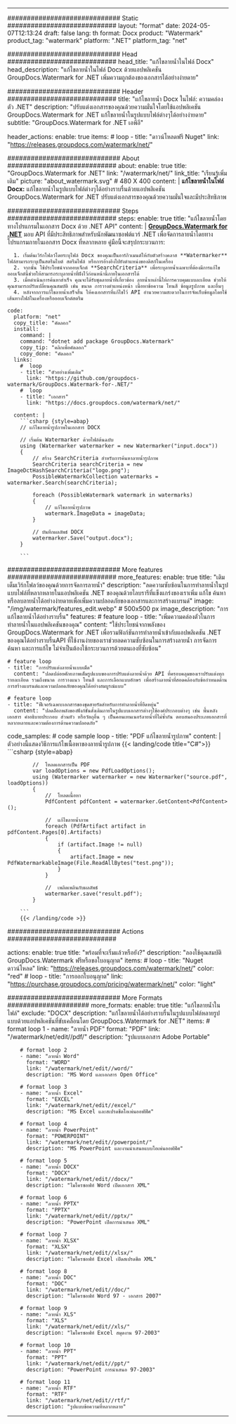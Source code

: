
---
############################# Static ############################
layout: "format"
date:  2024-05-07T12:13:24
draft: false
lang: th
format: Docx
product: "Watermark"
product_tag: "watermark"
platform: ".NET"
platform_tag: "net"

############################# Head ############################
head_title: "แก้ไขลายน้ำในไฟล์ Docx"
head_description: "แก้ไขลายน้ำในไฟล์ Docx ด้วยแอปพลิเคชัน GroupDocs.Watermark for .NET เพิ่มความถูกต้องของเอกสารได้อย่างง่ายดาย"

############################# Header ############################
title: "แก้ไขลายน้ำ Docx ในไฟล์: ความคล่องตัว .NET" 
description: "ปรับแต่งเอกสารของคุณด้วยความมั่นใจโดยใช้แอปพลิเคชัน GroupDocs.Watermark for .NET แก้ไขลายน้ำในรูปแบบไฟล์ต่างๆได้อย่างง่ายดาย"
subtitle: "GroupDocs.Watermark for .NET เอพีอี" 

header_actions:
  enable: true
  items:
    #  loop
    - title: "ดาวน์โหลดฟรี Nuget"
      link: "https://releases.groupdocs.com/watermark/net/"
      
############################# About ############################
about:
    enable: true
    title: "GroupDocs.Watermark for .NET"
    link: "/watermark/net/"
    link_title: "เรียนรู้เพิ่มเติม"
    picture: "about_watermark.svg" # 480 X 400
    content: |
       **แก้ไขลายน้ำในไฟล์ Docx:** แก้ไขลายน้ำในรูปแบบไฟล์ต่างๆได้อย่างราบรื่นด้วยแอปพลิเคชัน GroupDocs.Watermark for .NET ปรับแต่งเอกสารของคุณด้วยความมั่นใจและมีประสิทธิภาพ

############################# Steps ############################
steps:
    enable: true
    title: "แก้ไขลายน้ำโดยทางโปรแกรมในเอกสาร Docx ด้วย .NET API"
    content: |
      **[GroupDocs.Watermark for .NET](https://products.groupdocs.com/watermark/net/)** มอบ API ที่มีประสิทธิภาพสำหรับนักพัฒนาซอฟต์แวร์ .NET เพื่อจัดการลายน้ำโดยทางโปรแกรมภายในเอกสาร Docx ที่หลากหลาย คู่มือนี้จะสรุปกระบวนการ:
      
      1. เริ่มต้นเวิร์กโฟลว์โดยระบุไฟล์ Docx ของคุณเป็นอาร์กิวเมนต์ให้กับตัวสร้างคลาส **Watermarker** ไฟล์สามารถระบุเป็นสตรีมไบต์ สตรีมไฟล์ หรือการอ้างอิงไปยังตำแหน่งของดิสก์ในเครื่อง
      2. จากนั้น ใช้ประโยชน์จากออบเจ็กต์ **SearchCriteria** เพื่อระบุลายน้ำเฉพาะที่ต้องมีการแก้ไข ออบเจ็กต์นี้ช่วยให้สามารถระบุลายน้ำที่ฝังไว้ก่อนหน้านี้ภายในเอกสารได้
      3. เมื่อดำเนินการค้นหาสำเร็จ คุณจะได้รับชุดลายน้ำที่เกี่ยวข้อง ลายน้ำเหล่านี้ให้การควบคุมแบบละเอียด ช่วยให้คุณสามารถปรับเปลี่ยนคุณสมบัติ เช่น ขนาด การวางตำแหน่งหน้า เนื้อหาข้อความ โทนสี ข้อมูลรูปภาพ และอื่นๆ
      4. หลังจากการแก้ไขลายน้ำเสร็จสิ้น ให้คงเอกสารที่แก้ไขไว้ API อำนวยความสะดวกในการจัดเก็บข้อมูลโดยใช้เส้นทางไฟล์ในเครื่องหรือออบเจ็กต์สตรีม
   
    code:
      platform: "net"
      copy_title: "คัดลอก"
      install:
        command: |
        command: "dotnet add package GroupDocs.Watermark"
        copy_tip: "คลิกเพื่อคัดลอก"
        copy_done: "คัดลอก"
      links:
        #  loop
        - title: "ตัวอย่างเพิ่มเติม"
          link: "https://github.com/groupdocs-watermark/GroupDocs.Watermark-for-.NET/"
        #  loop
        - title: "เอกสาร"
          link: "https://docs.groupdocs.com/watermark/net/"
          
      content: |
        ```csharp {style=abap}
        // แก้ไขลายน้ำรูปภาพในเอกสาร DOCX

        // เริ่มต้น Watermarker ด้วยไฟล์ต้นฉบับ
        using (Watermarker watermarker = new Watermarker("input.docx"))
        {
            // สร้าง SearchCriteria สำหรับการค้นหาลายน้ำรูปภาพ
            SearchCriteria searchCriteria = new ImageDctHashSearchCriteria("logo.png");
            PossibleWatermarkCollection watermarks = watermarker.Search(searchCriteria);

            foreach (PossibleWatermark watermark in watermarks)
            {
                // แก้ไขลายน้ำรูปภาพ
                watermark.ImageData = imageData;
            }

            // บันทึกผลลัพธ์ DOCX
            watermarker.Save("output.docx");
        }
        
        ```     

############################# More features ############################
more_features:
  enable: true
  title: "เติมเต็มเวิร์กโฟลว์ของคุณด้วยการจัดการลายน้ำ"
  description: "ลดความซับซ้อนในการทำลายน้ำในรูปแบบไฟล์ที่หลากหลายในแอปพลิเคชัน .NET ของคุณด้วยไลบรารีที่แข็งแกร่งของเราเพิ่ม แก้ไข ค้นหา หรือลบลายน้ำได้อย่างง่ายดายเพื่อเพิ่มความปลอดภัยของเอกสารและการสร้างแบรนด์"
  image: "/img/watermark/features_edit.webp" # 500x500 px
  image_description: "การแก้ไขลายน้ำได้อย่างราบรื่น"
  features:
    # feature loop
    - title: "เพิ่มความคล่องตัวในการทำลายน้ำในแอปพลิเคชันของคุณ"
      content: "ใช้ประโยชน์จากพลังของ GroupDocs.Watermark for .NET เพื่อรวมฟังก์ชันการทำลายน้ำเข้ากับแอปพลิเคชัน .NET ของคุณได้อย่างราบรื่นAPI ที่ใช้งานง่ายของเราช่วยลดความซับซ้อนในการสร้างลายน้ำ การจัดการ ค้นหา และการแก้ไข ไม่จำเป็นต้องใช้กระบวนการด้วยตนเองที่ซับซ้อน"

    # feature loop
    - title: "การปรับแต่งลายน้ำแบบเม็ด"
      content: "ปลดปล่อยศักยภาพเต็มรูปแบบของการปรับแต่งลายน้ำด้วย API ที่ครอบคลุมของเราปรับแต่งทุกรายละเอียด รวมถึงขนาด การวางแนว โทนสี และการเลือกแบบอักษร เพื่อสร้างลายน้ำที่สอดคล้องกับข้อกำหนดด้านการสร้างแบรนด์และความปลอดภัยของคุณได้อย่างสมบูรณ์แบบ"

    # feature loop
    - title: "ฟีเจอร์เฉพาะเอกสารของชุดสายรัดสำหรับการทำลายน้ำที่ยืดหยุ่น"
      content: "ปลดล็อกพลังของฟังก์ชันดั้งเดิมภายในรูปแบบเอกสารต่างๆใช้องค์ประกอบต่างๆ เช่น พื้นหลังเอกสาร คำอธิบายประกอบ ส่วนหัว หรือวัตถุอื่น ๆ เป็นคอนเทนเนอร์ลายน้ำที่ไม่ซ้ำกัน ตอบสนองประเภทเอกสารที่หลากหลายและความต้องการด้านความปลอดภัย"
      
  code_samples:
    # code sample loop
    - title: "PDF แก้ไขลายน้ำรูปภาพ"
      content: |
        ตัวอย่างนี้แสดงวิธีการแก้ไขเนื้อหาของลายน้ำรูปภาพ
        {{< landing/code title="C#">}}
        ```csharp {style=abap}
        
            //  โหลดเอกสารเป็น PDF
            var loadOptions = new PdfLoadOptions();
            using (Watermarker watermarker = new Watermarker("source.pdf", loadOptions))
            {
                //  โหลดเนื้อหา
                PdfContent pdfContent = watermarker.GetContent<PdfContent>();

                //  แก้ไขลายน้ำภาพ
                foreach (PdfArtifact artifact in pdfContent.Pages[0].Artifacts)
                {
                    if (artifact.Image != null)
                    {
                        artifact.Image = new PdfWatermarkableImage(File.ReadAllBytes("test.png"));
                    }
                }

                //  เพลิดเพลินกับผลลัพธ์
                watermarker.save("result.pdf");
            }

        ```
        {{< /landing/code >}}


############################# Actions ############################

actions:
  enable: true
  title: "พร้อมที่จะเริ่มแล้วหรือยัง?"
  description: "ลองใช้คุณสมบัติ GroupDocs.Watermark ฟรีหรือขอใบอนุญาต"
  items:
    #  loop
    - title: "Nuget ดาวน์โหลด"
      link: "https://releases.groupdocs.com/watermark/net/"
      color: "red"
        #  loop
    - title: "การออกใบอนุญาต"
      link: "https://purchase.groupdocs.com/pricing/watermark/net/"
      color: "light"


############################# More Formats #####################
more_formats:
    enable: true
    title: "แก้ไขลายน้ำในไฟล์"
    exclude: "DOCX"
    description: "แก้ไขลายน้ำได้อย่างราบรื่นในรูปแบบไฟล์หลายรูปแบบด้วยแอปพลิเคชันที่ขับเคลื่อนโดย GroupDocs.Watermark for .NET"
    items: 
        # format loop 1
        - name: "ลายน้ำ PDF"
          format: "PDF"
          link: "/watermark/net/edit//pdf/"
          description: "รูปแบบเอกสาร Adobe Portable"

        # format loop 2
        - name: "ลายน้ำ Word"
          format: "WORD"
          link: "/watermark/net/edit//word/"
          description: "MS Word และเอกสาร Open Office"
          
        # format loop 3
        - name: "ลายน้ำ Excel"
          format: "EXCEL"
          link: "/watermark/net/edit//excel/"
          description: "MS Excel และสเปรดชีตโอเพ่นออฟฟิศ"

        # format loop 4
        - name: "ลายน้ำ PowerPoint"
          format: "POWERPOINT"
          link: "/watermark/net/edit//powerpoint/"
          description: "MS PowerPoint และงานนำเสนอแบบโอเพ่นออฟฟิศ"

        # format loop 5
        - name: "ลายน้ำ DOCX"
          format: "DOCX"
          link: "/watermark/net/edit//docx/"
          description: "ไมโครซอฟท์ Word เปิดเอกสาร XML"
          
        # format loop 6
        - name: "ลายน้ำ PPTX"
          format: "PPTX"
          link: "/watermark/net/edit//pptx/"
          description: "PowerPoint เปิดการนำเสนอ XML"
          
        # format loop 7
        - name: "ลายน้ำ XLSX"
          format: "XLSX"
          link: "/watermark/net/edit//xlsx/"
          description: "ไมโครซอฟท์ Excel เปิดสเปรดชีต XML"

        # format loop 8
        - name: "ลายน้ำ DOC"
          format: "DOC"
          link: "/watermark/net/edit//doc/"
          description: "ไมโครซอฟท์ Word 97 - เอกสาร 2007"

        # format loop 9
        - name: "ลายน้ำ XLS"
          format: "XLS"
          link: "/watermark/net/edit//xls/"
          description: "ไมโครซอฟท์ Excel สมุดงาน 97-2003"

        # format loop 10
        - name: "ลายน้ำ PPT"
          format: "PPT"
          link: "/watermark/net/edit//ppt/"
          description: "PowerPoint การนำเสนอ 97-2003"

        # format loop 11
        - name: "ลายน้ำ RTF"
          format: "RTF"
          link: "/watermark/net/edit//rtf/"
          description: "รูปแบบข้อความที่หลากหลาย"

---